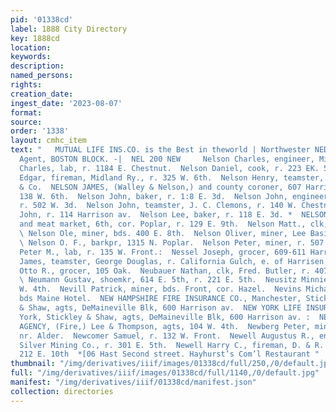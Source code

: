 ```yaml
---
pid: '01338cd'
label: 1888 City Directory
key: 1888cd
location: 
keywords: 
description: 
named_persons: 
rights: 
creation_date: 
ingest_date: '2023-08-07'
format: 
source: 
order: '1338'
layout: cmhc_item
text: "   MUTUAL LIFE INS.CO. is the Best in theworld | Northwester NED STEEL, Gon’l
  Agent, BOSTON BLOCK. -|  NEL 200 NEW     Nelson Charles, engineer, Midland Ry.  Nelson
  Charles, lab, r. 1184 E. Chestnut.  Nelson Daniel, cook, r. 223 EK. 5th.  Nelson
  Edgar, fireman, Midland Ry., r. 325 W. 6th.  Nelson Henry, teamster, Tabor, Pierce
  & Co.  NELSON JAMES, (Walley & Nelson,) and county coroner, 607 Harrison av, r.
  138 W. 6th.  Nelson John, baker, r. 1:8 E. 3d.  Nelson John, engineer, Midland Ry.,
  r. 502 W. 3d.  Nelson John, teamster, J. C. Clemons, r. 140 W. Chestnut.  Nelson
  John, r. 114 Harrison av.  Nelson Lee, baker, r. 118 E. 3d. *  NELSON L. K., grocer
  and meat market, 6th, cor. Poplar, r. 129 E. 9th.  Nelson Matt., clk, 1315 N. Poplar.
  \ Nelson Ole, miner, bds. 400 E. 8th.  Nelson Oliver, miner, Lee Basin Mining Co.
  \ Nelson O. F., barkpr, 1315 N. Poplar.  Nelson Peter, miner, r. 507 E. 10th.  Nelson
  Peter M., lab, r. 135 W. Front.:  Nessel Joseph, grocer, 609-611 Harrison av.  Nethery
  James, teamster, George Douglas, r. California Gulch, e. of Harrisen av.  Neubarth
  Otto R., grocer, 105 Oak.  Neubauer Nathan, clk, Fred. Butler, r. 407 Harrison av.
  \ Neumann Gustav, shoemkr, 614 E. 5th, r. 221 E. 5th.  Neusitz Minnie Mrs., r. 139
  W. 4th.  Nevill Patrick, miner, bds. Front, cor. Hazel.  Nevins Michael, miner,
  bds Maine Hotel.  NEW HAMPSHIRE FIRE INSURANCE CO., Manchester, Stick- ;  - ley
  & Shaw, agts, DeMaineville Blk, 600 Harrison av.  NEW YORK LIFE INSURANCE CO., New
  York, Stickley & Shaw, agts, DeMaineville Blk, 600 Harrison av. :  NEW YORK UNDERWRITERS
  AGENCY, (Fire,) Lee & Thompson, agts, 104 W. 4th.  Newberg Peter, miner, r. Elm,
  nr. Alder.  Newcomer Samuel, r. 132 W. Front.  Newell Augustus R., engineer, Chrysolite
  Silver Mining Co., r. 301 E. 5th.  Newell Harry C., fireman, D. & R. G. R. R., r.
  212 E. 10th  *[06 Hast Second street. Hayhurst’s Com’l Restaurant "
thumbnail: "/img/derivatives/iiif/images/01338cd/full/250,/0/default.jpg"
full: "/img/derivatives/iiif/images/01338cd/full/1140,/0/default.jpg"
manifest: "/img/derivatives/iiif/01338cd/manifest.json"
collection: directories
---
```

